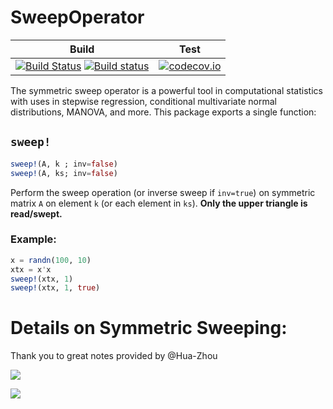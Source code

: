 # SweepOperator

| Build | Test |
|-------|------|
| [![Build Status](https://travis-ci.org/joshday/SweepOperator.jl.svg?branch=master)](https://travis-ci.org/joshday/SweepOperator.jl) [![Build status](https://ci.appveyor.com/api/projects/status/at5bcso64joc6wbj/branch/master?svg=true)](https://ci.appveyor.com/project/joshday/sweepoperator-jl/branch/master) | [![codecov.io](http://codecov.io/github/joshday/SweepOperator.jl/coverage.svg?branch=master)](http://codecov.io/github/joshday/SweepOperator.jl?branch=master) |


The symmetric sweep operator is a powerful tool in computational statistics with uses in stepwise regression, conditional multivariate normal distributions, MANOVA, and more.  This package exports a single function:

## `sweep!`

```julia
sweep!(A, k ; inv=false)
sweep!(A, ks; inv=false)
```

Perform the sweep operation (or inverse sweep if `inv=true`) on symmetric matrix `A` on
element `k` (or each element in `ks`).  **Only the upper triangle is read/swept.**

### Example:

```julia
x = randn(100, 10)
xtx = x'x
sweep!(xtx, 1)
sweep!(xtx, 1, true)
```


# Details on Symmetric Sweeping:
Thank you to great notes provided by @Hua-Zhou

![](https://cloud.githubusercontent.com/assets/8075494/17649366/f0c9e7da-6201-11e6-8646-27607933d531.png)

![](https://cloud.githubusercontent.com/assets/8075494/17649375/2afe0a1c-6202-11e6-8f99-ed34c580d804.png)
